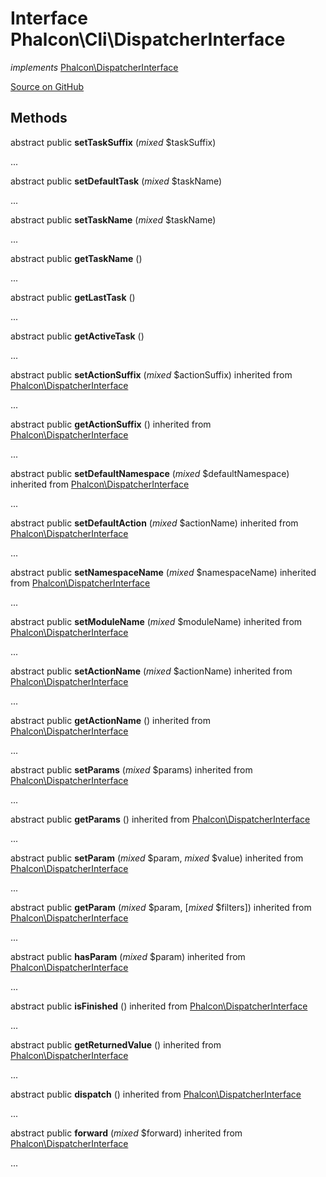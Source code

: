 # Interface **Phalcon\\Cli\\DispatcherInterface**

*implements* [Phalcon\DispatcherInterface](/en/3.2/api/Phalcon_DispatcherInterface)

<a href="https://github.com/phalcon/cphalcon/blob/master/phalcon/cli/dispatcherinterface.zep" class="btn btn-default btn-sm">Source on GitHub</a>

## Methods
abstract public  **setTaskSuffix** (*mixed* $taskSuffix)

...


abstract public  **setDefaultTask** (*mixed* $taskName)

...


abstract public  **setTaskName** (*mixed* $taskName)

...


abstract public  **getTaskName** ()

...


abstract public  **getLastTask** ()

...


abstract public  **getActiveTask** ()

...


abstract public  **setActionSuffix** (*mixed* $actionSuffix) inherited from [Phalcon\DispatcherInterface](/en/3.2/api/Phalcon_DispatcherInterface)

...


abstract public  **getActionSuffix** () inherited from [Phalcon\DispatcherInterface](/en/3.2/api/Phalcon_DispatcherInterface)

...


abstract public  **setDefaultNamespace** (*mixed* $defaultNamespace) inherited from [Phalcon\DispatcherInterface](/en/3.2/api/Phalcon_DispatcherInterface)

...


abstract public  **setDefaultAction** (*mixed* $actionName) inherited from [Phalcon\DispatcherInterface](/en/3.2/api/Phalcon_DispatcherInterface)

...


abstract public  **setNamespaceName** (*mixed* $namespaceName) inherited from [Phalcon\DispatcherInterface](/en/3.2/api/Phalcon_DispatcherInterface)

...


abstract public  **setModuleName** (*mixed* $moduleName) inherited from [Phalcon\DispatcherInterface](/en/3.2/api/Phalcon_DispatcherInterface)

...


abstract public  **setActionName** (*mixed* $actionName) inherited from [Phalcon\DispatcherInterface](/en/3.2/api/Phalcon_DispatcherInterface)

...


abstract public  **getActionName** () inherited from [Phalcon\DispatcherInterface](/en/3.2/api/Phalcon_DispatcherInterface)

...


abstract public  **setParams** (*mixed* $params) inherited from [Phalcon\DispatcherInterface](/en/3.2/api/Phalcon_DispatcherInterface)

...


abstract public  **getParams** () inherited from [Phalcon\DispatcherInterface](/en/3.2/api/Phalcon_DispatcherInterface)

...


abstract public  **setParam** (*mixed* $param, *mixed* $value) inherited from [Phalcon\DispatcherInterface](/en/3.2/api/Phalcon_DispatcherInterface)

...


abstract public  **getParam** (*mixed* $param, [*mixed* $filters]) inherited from [Phalcon\DispatcherInterface](/en/3.2/api/Phalcon_DispatcherInterface)

...


abstract public  **hasParam** (*mixed* $param) inherited from [Phalcon\DispatcherInterface](/en/3.2/api/Phalcon_DispatcherInterface)

...


abstract public  **isFinished** () inherited from [Phalcon\DispatcherInterface](/en/3.2/api/Phalcon_DispatcherInterface)

...


abstract public  **getReturnedValue** () inherited from [Phalcon\DispatcherInterface](/en/3.2/api/Phalcon_DispatcherInterface)

...


abstract public  **dispatch** () inherited from [Phalcon\DispatcherInterface](/en/3.2/api/Phalcon_DispatcherInterface)

...


abstract public  **forward** (*mixed* $forward) inherited from [Phalcon\DispatcherInterface](/en/3.2/api/Phalcon_DispatcherInterface)

...


